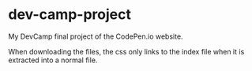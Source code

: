 # dev-camp-project
My DevCamp final project of the CodePen.io website.

When downloading the files, the css only links to the index file when it is extracted into a normal file.
